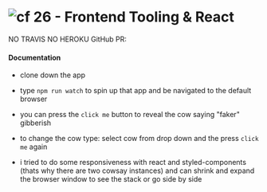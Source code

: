 ![cf](http://i.imgur.com/7v5ASc8.png) 26 - Frontend Tooling & React
===

NO TRAVIS
NO HEROKU
GitHub PR: 

#### Documentation  
* clone down the app
* type `npm run watch` to spin up that app and be navigated to the default browser
* you can press the `click me` button to reveal the cow saying "faker" gibberish
* to change the cow type: select cow from drop down and the press `click me` again

* i tried to do some responsiveness with react and styled-components (thats why there are two cowsay instances) and can shrink and expand the browser window to see the stack or go side by side